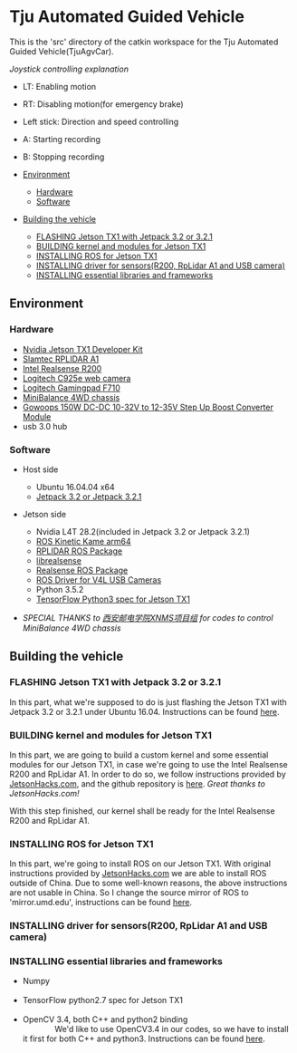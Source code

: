 # Tju Automated Guided Vehicle<!-- omit in toc -->

This is the 'src' directory of the catkin workspace for the Tju Automated Guided Vehicle(TjuAgvCar).

*Joystick controlling explanation*  


- LT: Enabling motion
- RT: Disabling motion(for emergency brake)
- Left stick: Direction and speed controlling
- A: Starting recording
- B: Stopping recording

- [Environment](#environment)
	- [Hardware](#hardware)
	- [Software](#software)
- [Building the vehicle](#building-the-vehicle)
	- [FLASHING Jetson TX1 with Jetpack 3.2 or 3.2.1](#flashing-jetson-tx1-with-jetpack-32-or-321)
	- [BUILDING kernel and modules for Jetson TX1](#building-kernel-and-modules-for-jetson-tx1)
	- [INSTALLING ROS for Jetson TX1](#installing-ros-for-jetson-tx1)
	- [INSTALLING driver for sensors(R200, RpLidar A1 and USB camera)](#installing-driver-for-sensorsr200-rplidar-a1-and-usb-camera)
	- [INSTALLING essential libraries and frameworks](#installing-essential-libraries-and-frameworks)

## Environment

### Hardware
- [Nvidia Jetson TX1 Developer Kit](https://developer.nvidia.com/embedded/buy/jetson-tx1-devkit)
- [Slamtec RPLIDAR A1](http://www.slamtec.com/en/Lidar/A1)
- [Intel Realsense R200](https://software.intel.com/en-us/realsense/previous)
- [Logitech C925e web camera](https://www.logitech.com/en-us/product/c925e-webcam)
- [Logitech Gamingpad F710](https://www.logitechg.com/en-us/products/gamepads/f710-wireless-gamepad.html)
- [MiniBalance 4WD chassis](https://item.taobao.com/item.htm?spm=a1z10.5-c-s.w4002-15726392046.74.2a5133049HoKv4&id=549877260447)
- [Gowoops 150W DC-DC 10-32V to 12-35V Step Up Boost Converter Module](https://www.amazon.com/Gowoops-10-32V-Converter-Adjustable-Voltage/dp/B00J1X4XXM/ref=sr_1_5?ie=UTF8&qid=1534161677&sr=8-5&keywords=DC-DC+12-35)
- usb 3.0 hub

### Software
- Host side
	- Ubuntu 16.04.04 x64
	- [Jetpack 3.2 or Jetpack 3.2.1](https://developer.nvidia.com/embedded/jetpack-3_2_1)
- Jetson side
	- Nvidia L4T 28.2(included in Jetpack 3.2 or Jetpack 3.2.1)
	- [ROS Kinetic Kame arm64](http://wiki.ros.org/kinetic/Installation/Ubuntu)
	- [RPLIDAR ROS Package](https://github.com/robopeak/rplidar_ros)
	- [librealsense](https://github.com/jetsonhacks/installLibrealsenseTX1)
	- [Realsense ROS Package](https://github.com/tevenfeng/installRealSenseROSTX1)
	- [ROS Driver for V4L USB Cameras](https://github.com/ros-drivers/usb_cam)
	- Python 3.5.2
	- [TensorFlow Python3 spec for Jetson TX1](https://github.com/jetsonhacks/installTensorFlowJetsonTX)

- *SPECIAL THANKS to [西安邮电学院XNMS项目组](https://blog.csdn.net/tigerjb) for codes to control MiniBalance 4WD chassis*

## Building the vehicle

### FLASHING Jetson TX1 with Jetpack 3.2 or 3.2.1
In this part, what we're supposed to do is just flashing the Jetson TX1 with Jetpack 3.2 or 3.2.1 under Ubuntu 16.04. Instructions can be found [here](https://developer.download.nvidia.com/embedded/L4T/r28_Release_v2.0/GA/Docs/Jetson_TX1_and_TX2_Developer_Kits_User_Guide.pdf?pca2GDAXIzHkB_ckFujostmR_RYpt36NkYdoCFI9_ecvNhviL94o83LINGmit_IEDtLvE9pgD_l_CVjjIH8NeiMgInlOfUpk2_y-_HNk7aCKqYYQtQMLLiEk5rl3rO-xI2ifhKfHb_ntYKH_HCcZwP8wRptLOrG_0i7WbT3lUw00swhCL7T2DmUtTnle8spyzs656Fw).  

### BUILDING kernel and modules for Jetson TX1
In this part, we are going to build a custom kernel and some essential modules for our Jetson TX1, in case we're going to use the Intel Realsense R200 and RpLidar A1. In order to do so, we follow instructions provided by [JetsonHacks.com](https://www.jetsonhacks.com/2018/04/21/build-kernel-and-modules-nvidia-jetson-tx1/), and the github repository is [here](https://github.com/jetsonhacks/buildJetsonTX1Kernel). *Great thanks to JetsonHacks.com!*

With this step finished, our kernel shall be ready for the Intel Realsense R200 and RpLidar A1.

### INSTALLING ROS for Jetson TX1
In this part, we're going to install ROS on our Jetson TX1. With original instructions provided by [JetsonHacks.com](https://github.com/jetsonhacks/installROSTX1) we are able to install ROS outside of China. Due to some well-known reasons, the above instructions are not usable in China. So I change the source mirror of ROS to 'mirror.umd.edu', instructions can be found [here](https://github.com/tevenfeng/installROSTX1).

### INSTALLING driver for sensors(R200, RpLidar A1 and USB camera)


### INSTALLING essential libraries and frameworks
- Numpy  
&emsp;&emsp;&emsp;&emsp;
- TensorFlow python2.7 spec for Jetson TX1  
&emsp;&emsp;&emsp;&emsp;
- OpenCV 3.4, both C++ and python2 binding  
&emsp;&emsp;&emsp;&emsp;We'd like to use OpenCV3.4 in our codes, so we have to install it first for both C++ and python3. Instructions can be found [here](https://github.com/jetsonhacks/buildOpenCVTX1).  